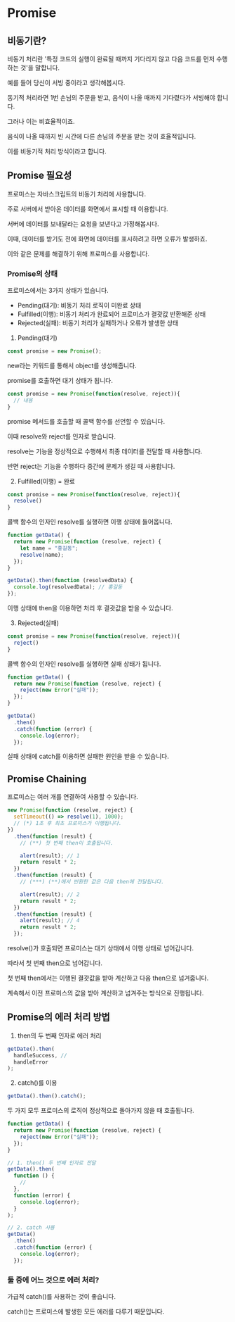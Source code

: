 # Promise

## 비동기란?

비동기 처리란 '특정 코드의 실행이 완료될 때까지 기다리지 않고 다음 코드를 먼저 수행하는 것'을 말합니다.

예를 들어 당신이 서빙 중이라고 생각해봅시다.

동기적 처리라면 1번 손님의 주문을 받고, 음식이 나올 때까지 기다렸다가 서빙해야 합니다.

그러나 이는 비효율적이죠.

음식이 나올 때까지 빈 시간에 다른 손님의 주문을 받는 것이 효율적입니다.

이를 비동기적 처리 방식이라고 합니다.

## Promise 필요성

프로미스는 자바스크립트의 비동기 처리에 사용합니다.

주로 서버에서 받아온 데이터를 화면에서 표시할 때 이용합니다.

서버에 데이터를 보내달라는 요청을 보낸다고 가정해봅시다.

이때, 데이터를 받기도 전에 화면에 데이터를 표시하려고 하면 오류가 발생하죠.

이와 같은 문제를 해결하기 위해 프로미스를 사용합니다.

### Promise의 상태

프로미스에서는 3가지 상태가 있습니다.

- Pending(대기): 비동기 처리 로직이 미완료 상태
- Fulfilled(이행): 비동기 처리가 완료되어 프로미스가 결괏값 반환해준 상태
- Rejected(실패): 비동기 처리가 실패하거나 오류가 발생한 상태

1. Pending(대기)

```js
const promise = new Promise();
```

new라는 키워드를 통해서 object를 생성해줍니다.

promise를 호출하면 대기 상태가 됩니다.

```js
const promise = new Promise(function(resolve, reject)){
  // 내용
}
```

promise 메서드를 호출할 때 콜백 함수를 선언할 수 있습니다.

이때 resolve와 reject를 인자로 받습니다.

resolve는 기능을 정상적으로 수행해서 최종 데이터를 전달할 때 사용합니다.

반면 reject는 기능을 수행하다 중간에 문제가 생길 때 사용합니다.

2. Fulfilled(이행) = 완료

```js
const promise = new Promise(function(resolve, reject)){
  resolve()
}
```

콜백 함수의 인자인 resolve를 실행하면 이행 상태에 들어옵니다.

```js
function getData() {
  return new Promise(function (resolve, reject) {
    let name = "홍길동";
    resolve(name);
  });
}

getData().then(function (resolvedData) {
  console.log(resolvedData); // 홍길동
});
```

이행 상태에 then을 이용하면 처리 후 결괏값을 받을 수 있습니다.

3. Rejected(실패)

```js
const promise = new Promise(function(resolve, reject)){
  reject()
}
```

콜백 함수의 인자인 resolve를 실행하면 실패 상태가 됩니다.

```js
function getData() {
  return new Promise(function (resolve, reject) {
    reject(new Error("실패"));
  });
}

getData()
  .then()
  .catch(function (error) {
    console.log(error);
  });
```

실패 상태에 catch를 이용하면 실패한 원인을 받을 수 있습니다.

## Promise Chaining

프로미스는 여러 개를 연결하여 사용할 수 있습니다.

```js
new Promise(function (resolve, reject) {
  setTimeout(() => resolve(1), 1000);
  // (*) 1초 후 최초 프로미스가 이행됩니다.
})
  .then(function (result) {
    // (**) 첫 번째 then이 호출됩니다.

    alert(result); // 1
    return result * 2;
  })
  .then(function (result) {
    // (***) (**)에서 반환한 값은 다음 then에 전달됩니다.

    alert(result); // 2
    return result * 2;
  })
  .then(function (result) {
    alert(result); // 4
    return result * 2;
  });
```

resolve()가 호출되면 프로미스는 대기 상태에서 이행 상태로 넘어갑니다.

따라서 첫 번째 then으로 넘어갑니다.

첫 번째 then에서는 이행된 결괏값을 받아 계산하고 다음 then으로 넘겨줍니다.

계속해서 이전 프로미스의 값을 받아 계산하고 넘겨주는 방식으로 진행됩니다.

## Promise의 에러 처리 방법

1. then의 두 번째 인자로 에러 처리

```js
getDate().then(
  handleSuccess, //
  handleError
);
```

2. catch()를 이용

```js
getData().then().catch();
```

두 가지 모두 프로미스의 로직이 정상적으로 돌아가지 않을 때 호출됩니다.

```js
function getData() {
  return new Promise(function (resolve, reject) {
    reject(new Error("실패"));
  });
}

// 1. then() 두 번째 인자로 전달
getData().then(
  function () {
    //
  },
  function (error) {
    console.log(error);
  }
);

// 2. catch 사용
getData()
  .then()
  .catch(function (error) {
    console.log(error);
  });
```

### 둘 중에 어느 것으로 에러 처리?

가급적 catch()를 사용하는 것이 좋습니다.

catch()는 프로미스에 발생한 모든 에러를 다루기 때문입니다.
